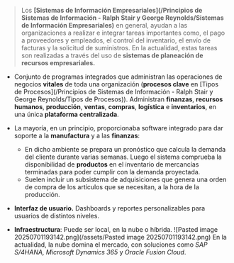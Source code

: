 >  Los **[Sistemas de Información Empresariales](/Principios de Sistemas de Información - Ralph Stair y George Reynolds/Sistemas de Información Empresariales)** en general, ayudan a las organizaciones a realizar e integrar tareas importantes como, el pago a proveedores y empleados, el control del inventario, el envío de facturas y la solicitud de suministros. En la actualidad, estas tareas son realizadas a través del uso de **sistemas de planeación de recursos empresariales.**

- Conjunto de programas integrados que administran las operaciones de negocios **vitales** de toda una organización (**procesos clave** en [Tipos de Procesos](/Principios de Sistemas de Información - Ralph Stair y George Reynolds/Tipos de Procesos)). Administran **finanzas**, **recursos** **humanos**, **producción**, **ventas**, **compras**, **logística** e **inventarios**, en una única **plataforma** **centralizada**.

- La mayoría, en un principio, proporcionaba software integrado para dar soporte a la **manufactura** y a las **finanzas**:
	- En dicho ambiente se prepara un pronóstico que calcula la demanda del cliente durante varias semanas. Luego el sistema comprueba la disponibilidad de **productos** en el inventario de mercancías terminadas para poder cumplir con la demanda proyectada.
	- Suelen incluir un subsistema de adquisiciones que genera una orden de compra de los artículos que se necesitan, a la hora de la producción.

- **Interfaz de usuario.** Dashboards y reportes personalizables para usuarios de distintos niveles.
- **Infraestructura**: Puede ser local, en la nube o híbrida.
![Pasted image 20250701193142.png](/assets/Pasted image 20250701193142.png)
En la actualidad, la nube domina el mercado, con soluciones como *SAP S/4HANA, Microsoft Dynamics 365* y *Oracle Fusion Cloud*.
